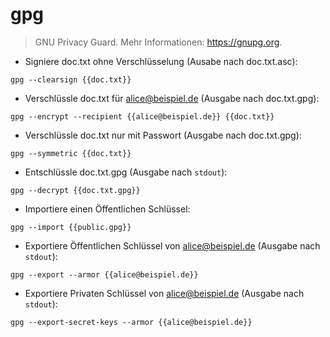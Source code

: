# gpg

> GNU Privacy Guard.
> Mehr Informationen: <https://gnupg.org>.

- Signiere doc.txt ohne Verschlüsselung (Ausabe nach doc.txt.asc):

`gpg --clearsign {{doc.txt}}`

- Verschlüssle doc.txt für alice@beispiel.de (Ausgabe nach doc.txt.gpg):

`gpg --encrypt --recipient {{alice@beispiel.de}} {{doc.txt}}`

- Verschlüssle doc.txt nur mit Passwort (Ausgabe nach doc.txt.gpg):

`gpg --symmetric {{doc.txt}}`

- Entschlüssle doc.txt.gpg (Ausgabe nach `stdout`):

`gpg --decrypt {{doc.txt.gpg}}`

- Importiere einen Öffentlichen Schlüssel:

`gpg --import {{public.gpg}}`

- Exportiere Öffentlichen Schlüssel von alice@beispiel.de (Ausgabe nach `stdout`):

`gpg --export --armor {{alice@beispiel.de}}`

- Exportiere Privaten Schlüssel von alice@beispiel.de (Ausgabe nach `stdout`):

`gpg --export-secret-keys --armor {{alice@beispiel.de}}`

